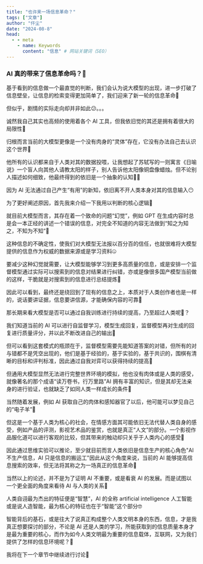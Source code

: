 ```yaml
---
title: "也许来一场信息革命？"
tags: ["文章"]
author: "仟尘"
date: "2024-08-8"
head:
  - - meta
    - name: Keywords
      content: "信息" # 网站关键词（SEO）
---
```


### AI 真的带来了信息革命吗？🤔

基于看到的信息做一个最直觉的判断，我们会认为说大模型的出现，进一步打破了信息壁垒，让信息的检索变得更加简单了，我们迎来了新一轮的信息革命🤯

但似乎，剧情的实际走向却并非如此😕。。。

诚然我自己其实也高频的使用着各个 AI 工具，但我依旧觉的其还是拥有着很大的局限性🤨

归根而言当前的大模型更像是一个没有肉身的“灵体”存在，它没有办法自己去认识这个世界🫤

他所有的认识都来自于人类对其的数据投喂，让我想起了苏轼写的一则寓言《日喻说》一个盲人向其他人请教太阳的样子，别人告诉他太阳像铜盘像蜡烛。但不论别人描述如何细致，他最终得到的依旧是一个抽象的认知😵‍💫

因为 AI 无法通过自己产生“有用”的新知，依旧离不开人类本身对其的信息输入😶

为了更好阐述原因，首先我来介绍一下我用以判断的核心逻辑🧐

就目前大模型而言，其存在着一个致命的问题“幻觉”，例如 GPT 在生成内容时总是会一本正经的讲述一个错误的信息，对完全不知道的内容无法做到“知之为知之，不知为不知”🤥

这种信息的不确定性，使我们对大模型无法报以百分百的信任，也就很难将大模型提供的信息作为权威的数据来源或是学习资料🤐

要减少这种幻觉就需要，让大模型能够学习到更多高质量的信息，或是安排一个监督模型通过实际可以搜索到的信息对结果进行纠错，亦或是像很多国产模型当前做的这样，干脆就是对搜索到的信息进行总结提炼🤯

因此可以看到，最终还是绕回到了现有的信息之上，本质对于人类创作者也是一样的，说话要讲证据，信息要讲信源，才能确保内容的可靠🧐

那长期来看大模型是否可以通过自我训练进行持续的提高，乃至超过人类呢🫤？

我们知道当前的 AI 可以进行自监督学习，模型生成回复，监督模型再对生成的回复进行质量评分，并以此不断改进自己的输出🤖

但可以看到这套模式的瓶颈在于，监督模型需要先能知道答案的对错，但所有的对与错都不是凭空出现的，他们是基于经验的，基于实验的，基于共识的，围棋有清晰的目标和评判标准，因此通过自我对弈可以获得持续的提高👾

但通用大模型显然无法进行完整世界环境的模拟，他也没有肉体或是人类的感受，就像著名的那个成语“读万卷书，行万里路”AI 拥有丰富的知识，但是其却无法亲身的进行验证，也就缺乏了如同人类一样成长的条件🫥

当然随着发展，例如 AI 获取自己的肉体和感知器官了以后，他可能可以梦见自己的“电子羊”👾

但这是一个基于人类为核心的社会，在情感方面其可能依旧无法代替人类自身的感受，例如产品的评测，影视艺术品的鉴赏，也就是真正“人文”的部分。一个影视作品服化道可以进行客观的比较，但其带来的触动却只关乎于人类内心的感受🥹

因此通过思维实验可以推论，至少就目前而言人类依旧是信息生产的核心角色"AI 不生产信息，AI 只是信息的搬运工"因此从这个角度来说，当前的 AI 能够提高信息搜索的效率，但无法将其称之为一场真正的信息革命🤨

当然以上的论述，并不是为了证明 AI 不重要，或是看衰 AI 的发展。而是试图以一个更全面的角度来看待 AI 与人类的关系🫨

人类自诩最为杰出的特征便是“智慧”，AI 的全称 artificial intelligence 人工智能或是说人造智能，最为核心的特征也在于“智能”这个部分🤓

智能背后的基石，或是往大了说真正构成整个人类文明本身的东西，信息，才是我真正想要探讨的部分，不论是 AI 还是人类的学习，所能获取到的信息质量本身才是最为重要的核心，而作为如今人类文明最为重要的信息载体，互联网，又为我们提供了怎样的信息环境呢？🤔

我将在下一个章节中继续进行讨论🤯
